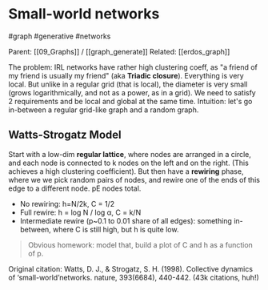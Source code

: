# Small-world networks

#graph #generative #networks

Parent: [[09_Graphs]] / [[graph_generate]]
Related: [[erdos_graph]]

The problem: IRL networks have rather high clustering coeff, as "a friend of my friend is usually my friend" (aka **Triadic closure**). Everything is very local. But unlike in a regular grid (that is local), the diameter is very small (grows logarithmically, and not as a power, as in a grid). We need to satisfy 2 requirements and be local and global at the same time. Intuition: let's go in-between a regular grid-like graph and a random graph.

## Watts-Strogatz Model

Start with a low-dim **regular lattice**, where nodes are arranged in a circle, and each node is connected to k nodes on the left and on the right. (This achieves a high clustering coefficient). But then have a **rewiring** phase, where we we pick random pairs of nodes, and rewire one of the ends of this edge to a different node. pE nodes total.

* No rewiring: h=N/2k, C = 1/2
* Full rewire: h = log N / log α, C = k/N
* Intermediate rewire (p~0.1 to 0.01 share of all edges): something in-between, where C is still high, but h is quite low.

> Obvious homework: model that, build a plot of C and h as a function of p.

Original citation: Watts, D. J., & Strogatz, S. H. (1998). Collective dynamics of ‘small-world’networks. nature, 393(6684), 440-442. (43k citations, huh!)